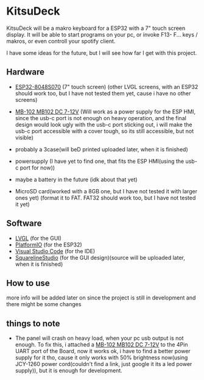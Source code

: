 
# KitsuDeck

KitsuDeck will be a makro keyboard for a ESP32 with a 7" touch screen display. 
It will be able to start programs on your pc, or invoke F13- F... keys / makros, or even
controll your spotify client.

I have some ideas for the future, but I will see how far I get with this project.

## Hardware

- [ESP32-8048S070](https://aliexpi.com/Xd6v) (7" touch screen) (other LVGL screens, with an ESP32 should work too, but I have not tested them yet, cause i have no other screens)
- [MB-102 MB102 DC 7-12V](https://aliexpi.com/YwtF) (Will work as a power supply for the ESP HMI, since the usb-c port is not enough on heavy operation, and the final design would look ugly with the usb-c port sticking out, i will make the usb-c port accessible with a cover tough, so its still accessible, but not visible)
  
- probably a 3case(will beD printed  uploaded later, when it is finished)
- powersupply (I have yet to find one, that fits the ESP HMI(using the usb-c port for now))
- maybe a battery in the future (idk about that yet)
- MicroSD card(worked with a 8GB one, but I have not tested it with larger ones yet) (format it to FAT. FAT32 should work too, but I have not tested it yet)

## Software

- [LVGL](https://lvgl.io/) (for the GUI)
- [PlatformIO](https://platformio.org/) (for the ESP32)
- [Visual Studio Code](https://code.visualstudio.com/) (for the IDE)
- [SquarelineStudio](https://squareline.io/) (for the GUI design)(source will be uploaded later, when it is finished)

## How to use
more info will be added later on since the project is still in development and there might be some changes 

## things to note

- The panel will crash on heavy load, when your pc usb output is not enough. To fix this, i attached a [MB-102 MB102 DC 7-12V](https://aliexpi.com/YwtF) to the 4Pin UART port of the Board, now it works ok, i have to find a better power supply for it tho, cause it only works with 50% brightness now(using JCY-1260 power cord(couldn't find a link, just google it its a led power supply)), but it is enough for development.
